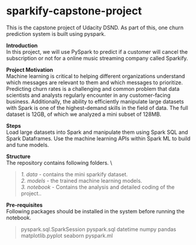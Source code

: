 # sparkify-capstone-project
This is the capstone project of Udacity DSND. As part of this, one churn prediction system is built using pyspark.

**Introduction** \
In this project, we will use PySpark to predict if a customer will cancel the subscription or not for a online music streaming company
called Sparkify. 

**Project Motivation** \
Machine learning is critical to helping different organizations understand which messages are relevant to them and which messages to prioritize. Predicting churn rates is a challenging and common problem that data scientists and analysts regularly encounter in any customer-facing business. Additionally, the ability to efficiently manipulate large datasets with Spark is one of the highest-demand skills in the field of data. The full dataset is 12GB, of which we analyzed a mini subset of 128MB.

**Steps** \
  Load large datasets into Spark and manipulate them using Spark SQL and Spark Dataframes.
  Use the machine learning APIs within Spark ML to build and tune models.
  
**Structure** \
The repository contains following folders. \
>*1. data* - contains the mini sparkify dataset.\
>*2. models* - the trained machine learning models.\
>*3. notebook* - Contains the analysis and detailed coding of the project..

**Pre-requisites** \
  Following packages should be installed in the system before running the notebook.
  >pyspark.sql.SparkSession
   pyspark.sql
   datetime
   numpy
   pandas
   matplotlib.pyplot
   seaborn
   pyspark.ml


